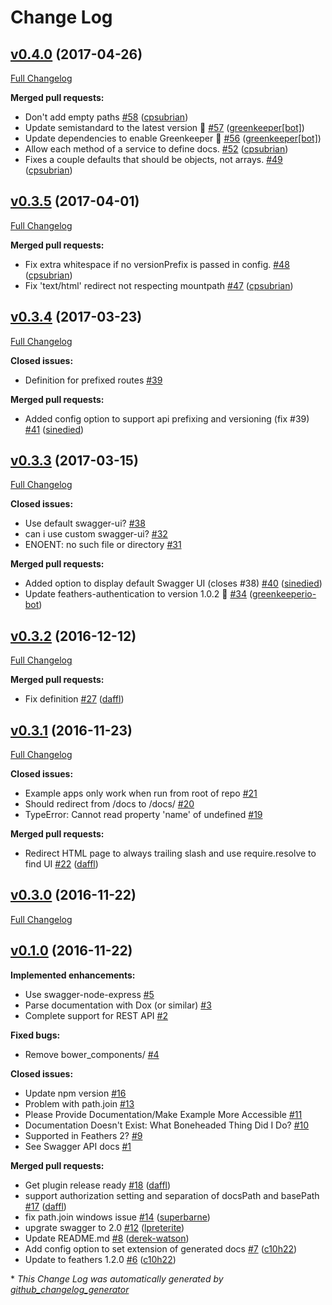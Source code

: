 # Change Log

## [v0.4.0](https://github.com/feathersjs/feathers-swagger/tree/v0.4.0) (2017-04-26)
[Full Changelog](https://github.com/feathersjs/feathers-swagger/compare/v0.3.5...v0.4.0)

**Merged pull requests:**

- Don't add empty paths [\#58](https://github.com/feathersjs/feathers-swagger/pull/58) ([cpsubrian](https://github.com/cpsubrian))
- Update semistandard to the latest version 🚀 [\#57](https://github.com/feathersjs/feathers-swagger/pull/57) ([greenkeeper[bot]](https://github.com/integration/greenkeeper))
- Update dependencies to enable Greenkeeper 🌴 [\#56](https://github.com/feathersjs/feathers-swagger/pull/56) ([greenkeeper[bot]](https://github.com/integration/greenkeeper))
- Allow each method of a service to define docs. [\#52](https://github.com/feathersjs/feathers-swagger/pull/52) ([cpsubrian](https://github.com/cpsubrian))
- Fixes a couple defaults that should be objects, not arrays. [\#49](https://github.com/feathersjs/feathers-swagger/pull/49) ([cpsubrian](https://github.com/cpsubrian))

## [v0.3.5](https://github.com/feathersjs/feathers-swagger/tree/v0.3.5) (2017-04-01)
[Full Changelog](https://github.com/feathersjs/feathers-swagger/compare/v0.3.4...v0.3.5)

**Merged pull requests:**

- Fix extra whitespace if no versionPrefix is passed in config. [\#48](https://github.com/feathersjs/feathers-swagger/pull/48) ([cpsubrian](https://github.com/cpsubrian))
- Fix 'text/html' redirect not respecting mountpath [\#47](https://github.com/feathersjs/feathers-swagger/pull/47) ([cpsubrian](https://github.com/cpsubrian))

## [v0.3.4](https://github.com/feathersjs/feathers-swagger/tree/v0.3.4) (2017-03-23)
[Full Changelog](https://github.com/feathersjs/feathers-swagger/compare/v0.3.3...v0.3.4)

**Closed issues:**

- Definition for prefixed routes [\#39](https://github.com/feathersjs/feathers-swagger/issues/39)

**Merged pull requests:**

- Added config option to support api prefixing and versioning \(fix \#39\) [\#41](https://github.com/feathersjs/feathers-swagger/pull/41) ([sinedied](https://github.com/sinedied))

## [v0.3.3](https://github.com/feathersjs/feathers-swagger/tree/v0.3.3) (2017-03-15)
[Full Changelog](https://github.com/feathersjs/feathers-swagger/compare/v0.3.2...v0.3.3)

**Closed issues:**

- Use default swagger-ui? [\#38](https://github.com/feathersjs/feathers-swagger/issues/38)
- can i use custom swagger-ui? [\#32](https://github.com/feathersjs/feathers-swagger/issues/32)
- ENOENT: no such file or directory [\#31](https://github.com/feathersjs/feathers-swagger/issues/31)

**Merged pull requests:**

- Added option to display default Swagger UI \(closes \#38\) [\#40](https://github.com/feathersjs/feathers-swagger/pull/40) ([sinedied](https://github.com/sinedied))
- Update feathers-authentication to version 1.0.2 🚀 [\#34](https://github.com/feathersjs/feathers-swagger/pull/34) ([greenkeeperio-bot](https://github.com/greenkeeperio-bot))

## [v0.3.2](https://github.com/feathersjs/feathers-swagger/tree/v0.3.2) (2016-12-12)
[Full Changelog](https://github.com/feathersjs/feathers-swagger/compare/v0.3.1...v0.3.2)

**Merged pull requests:**

- Fix definition [\#27](https://github.com/feathersjs/feathers-swagger/pull/27) ([daffl](https://github.com/daffl))

## [v0.3.1](https://github.com/feathersjs/feathers-swagger/tree/v0.3.1) (2016-11-23)
[Full Changelog](https://github.com/feathersjs/feathers-swagger/compare/v0.3.0...v0.3.1)

**Closed issues:**

- Example apps only work when run from root of repo [\#21](https://github.com/feathersjs/feathers-swagger/issues/21)
- Should redirect from /docs to /docs/ [\#20](https://github.com/feathersjs/feathers-swagger/issues/20)
- TypeError: Cannot read property 'name' of undefined [\#19](https://github.com/feathersjs/feathers-swagger/issues/19)

**Merged pull requests:**

- Redirect HTML page to always trailing slash and use require.resolve to find UI [\#22](https://github.com/feathersjs/feathers-swagger/pull/22) ([daffl](https://github.com/daffl))

## [v0.3.0](https://github.com/feathersjs/feathers-swagger/tree/v0.3.0) (2016-11-22)
[Full Changelog](https://github.com/feathersjs/feathers-swagger/compare/v0.1.0...v0.3.0)

## [v0.1.0](https://github.com/feathersjs/feathers-swagger/tree/v0.1.0) (2016-11-22)
**Implemented enhancements:**

- Use swagger-node-express [\#5](https://github.com/feathersjs/feathers-swagger/issues/5)
- Parse documentation with Dox \(or similar\) [\#3](https://github.com/feathersjs/feathers-swagger/issues/3)
- Complete support for REST API [\#2](https://github.com/feathersjs/feathers-swagger/issues/2)

**Fixed bugs:**

- Remove bower\_components/ [\#4](https://github.com/feathersjs/feathers-swagger/issues/4)

**Closed issues:**

- Update npm version [\#16](https://github.com/feathersjs/feathers-swagger/issues/16)
- Problem with path.join [\#13](https://github.com/feathersjs/feathers-swagger/issues/13)
- Please Provide Documentation/Make Example More Accessible [\#11](https://github.com/feathersjs/feathers-swagger/issues/11)
- Documentation Doesn't Exist: What Boneheaded Thing Did I Do? [\#10](https://github.com/feathersjs/feathers-swagger/issues/10)
- Supported in Feathers 2? [\#9](https://github.com/feathersjs/feathers-swagger/issues/9)
- See Swagger API docs [\#1](https://github.com/feathersjs/feathers-swagger/issues/1)

**Merged pull requests:**

- Get plugin release ready [\#18](https://github.com/feathersjs/feathers-swagger/pull/18) ([daffl](https://github.com/daffl))
- support authorization setting and separation of docsPath and basePath [\#17](https://github.com/feathersjs/feathers-swagger/pull/17) ([daffl](https://github.com/daffl))
- fix path.join windows issue [\#14](https://github.com/feathersjs/feathers-swagger/pull/14) ([superbarne](https://github.com/superbarne))
- upgrate swagger to 2.0 [\#12](https://github.com/feathersjs/feathers-swagger/pull/12) ([lpreterite](https://github.com/lpreterite))
- Update README.md [\#8](https://github.com/feathersjs/feathers-swagger/pull/8) ([derek-watson](https://github.com/derek-watson))
- Add config option to set extension of generated docs [\#7](https://github.com/feathersjs/feathers-swagger/pull/7) ([c10h22](https://github.com/c10h22))
- Update to feathers 1.2.0 [\#6](https://github.com/feathersjs/feathers-swagger/pull/6) ([c10h22](https://github.com/c10h22))



\* *This Change Log was automatically generated by [github_changelog_generator](https://github.com/skywinder/Github-Changelog-Generator)*